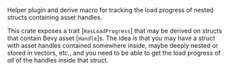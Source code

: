Helper plugin and derive macro for tracking the load progress of nested structs containing asset
handles.

This crate exposes a trait [`HasLoadProgress`] that may be derived on structs that contain Bevy
asset [`Handle`]s. The idea is that you may have a struct with asset handles contained somewhere
inside, maybe deeply nested or stored in vectors, etc., and you need to be able to get the load
progress of _all_ of the handles inside that struct.
